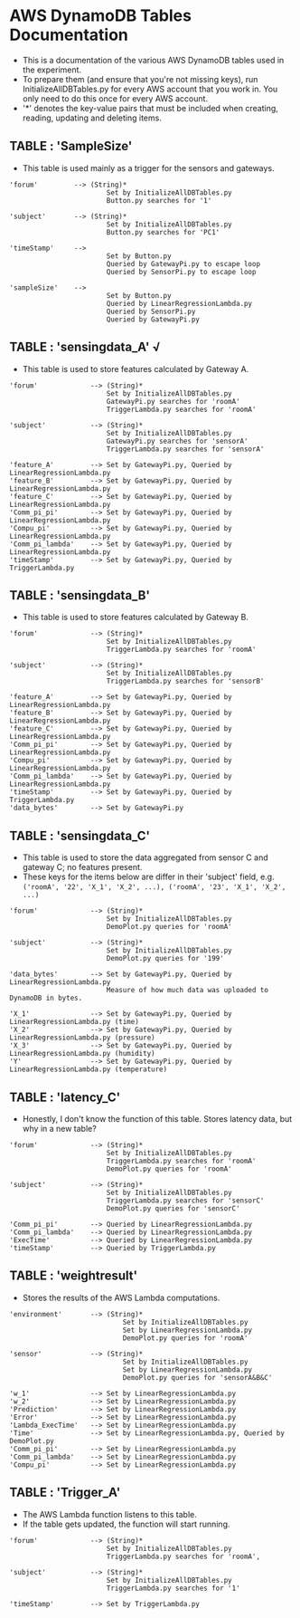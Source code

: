 # AWS DynamoDB Tables Documentation
* This is a documentation of the various AWS DynamoDB tables used in the experiment.
* To prepare them (and ensure that you're not missing keys), run InitializeAllDBTables.py for every AWS account that you work in. You only need to do this once for every AWS account.
* '\*' denotes the key-value pairs that must be included when creating, reading, updating and deleting items.

## TABLE : 'SampleSize'
* This table is used mainly as a trigger for the sensors and gateways.
```shell
'forum'         --> (String)*
                        Set by InitializeAllDBTables.py
                        Button.py searches for '1'

'subject'       --> (String)*
                        Set by InitializeAllDBTables.py
                        Button.py searches for 'PC1'

'timeStamp'     -->
                        Set by Button.py
                        Queried by GatewayPi.py to escape loop
                        Queried by SensorPi.py to escape loop

'sampleSize'    -->
                        Set by Button.py
                        Queried by LinearRegressionLambda.py
                        Queried by SensorPi.py
                        Queried by GatewayPi.py
```

## TABLE : 'sensingdata_A'   √
* This table is used to store features calculated by Gateway A.
```shell
'forum'             --> (String)*
                        Set by InitializeAllDBTables.py
                        GatewayPi.py searches for 'roomA'
                        TriggerLambda.py searches for 'roomA'

'subject'           --> (String)*
                        Set by InitializeAllDBTables.py
                        GatewayPi.py searches for 'sensorA'
                        TriggerLambda.py searches for 'sensorA'

'feature_A'         --> Set by GatewayPi.py, Queried by LinearRegressionLambda.py
'feature_B'         --> Set by GatewayPi.py, Queried by LinearRegressionLambda.py
'feature_C'         --> Set by GatewayPi.py, Queried by LinearRegressionLambda.py
'Comm_pi_pi'        --> Set by GatewayPi.py, Queried by LinearRegressionLambda.py
'Compu_pi'          --> Set by GatewayPi.py, Queried by LinearRegressionLambda.py
'Comm_pi_lambda'    --> Set by GatewayPi.py, Queried by LinearRegressionLambda.py
'timeStamp'         --> Set by GatewayPi.py, Queried by TriggerLambda.py
```

## TABLE : 'sensingdata_B'
* This table is used to store features calculated by Gateway B.
```shell
'forum'             --> (String)*
                        Set by InitializeAllDBTables.py
                        TriggerLambda.py searches for 'roomA'

'subject'           --> (String)*
                        Set by InitializeAllDBTables.py
                        TriggerLambda.py searches for 'sensorB'

'feature_A'         --> Set by GatewayPi.py, Queried by LinearRegressionLambda.py
'feature_B'         --> Set by GatewayPi.py, Queried by LinearRegressionLambda.py
'feature_C'         --> Set by GatewayPi.py, Queried by LinearRegressionLambda.py
'Comm_pi_pi'        --> Set by GatewayPi.py, Queried by LinearRegressionLambda.py
'Compu_pi'          --> Set by GatewayPi.py, Queried by LinearRegressionLambda.py
'Comm_pi_lambda'    --> Set by GatewayPi.py, Queried by LinearRegressionLambda.py
'timeStamp'         --> Set by GatewayPi.py, Queried by TriggerLambda.py
'data_bytes'        --> Set by GatewayPi.py
```

## TABLE : 'sensingdata_C'
* This table is used to store the data aggregated from sensor C and gateway C; no features present.
* These keys for the items below are differ in their 'subject' field, e.g.
    `('roomA', '22', 'X_1', 'X_2', ...), ('roomA', '23', 'X_1', 'X_2', ...)`
```shell
'forum'             --> (String)*
                        Set by InitializeAllDBTables.py
                        DemoPlot.py queries for 'roomA'

'subject'           --> (String)*
                        Set by InitializeAllDBTables.py
                        DemoPlot.py queries for '199'

'data_bytes'        --> Set by GatewayPi.py, Queried by LinearRegressionLambda.py
                        Measure of how much data was uploaded to DynamoDB in bytes.

'X_1'               --> Set by GatewayPi.py, Queried by LinearRegressionLambda.py (time)
'X_2'               --> Set by GatewayPi.py, Queried by LinearRegressionLambda.py (pressure)
'X_3'               --> Set by GatewayPi.py, Queried by LinearRegressionLambda.py (humidity)
'Y'                 --> Set by GatewayPi.py, Queried by LinearRegressionLambda.py (temperature)
```

## TABLE : 'latency_C'
* Honestly, I don't know the function of this table. Stores latency data, but why in a new table?
```shell
'forum'             --> (String)*
                        Set by InitializeAllDBTables.py
                        TriggerLambda.py searches for 'roomA'
                        DemoPlot.py queries for 'roomA'

'subject'           --> (String)*
                        Set by InitializeAllDBTables.py
                        TriggerLambda.py searches for 'sensorC'
                        DemoPlot.py queries for 'sensorC'

'Comm_pi_pi'        --> Queried by LinearRegressionLambda.py
'Comm_pi_lambda'    --> Queried by LinearRegressionLambda.py
'ExecTime'          --> Queried by LinearRegressionLambda.py
'timeStamp'         --> Queried by TriggerLambda.py
```

## TABLE : 'weightresult'
* Stores the results of the AWS Lambda computations.
```shell
'environment'       --> (String)*
                            Set by InitializeAllDBTables.py
                            Set by LinearRegressionLambda.py
                            DemoPlot.py queries for 'roomA'

'sensor'            --> (String)*
                            Set by InitializeAllDBTables.py
                            Set by LinearRegressionLambda.py
                            DemoPlot.py queries for 'sensorA&B&C'

'w_1'               --> Set by LinearRegressionLambda.py
'w_2'               --> Set by LinearRegressionLambda.py
'Prediction'        --> Set by LinearRegressionLambda.py
'Error'             --> Set by LinearRegressionLambda.py
'Lambda_ExecTime'   --> Set by LinearRegressionLambda.py
'Time'              --> Set by LinearRegressionLambda.py, Queried by DemoPlot.py
'Comm_pi_pi'        --> Set by LinearRegressionLambda.py
'Comm_pi_lambda'    --> Set by LinearRegressionLambda.py
'Compu_pi'          --> Set by LinearRegressionLambda.py
```

## TABLE : 'Trigger_A'
* The AWS Lambda function listens to this table.
* If the table gets updated, the function will start running.
```shell
'forum'             --> (String)*
                        Set by InitializeAllDBTables.py
                        TriggerLambda.py searches for 'roomA',

'subject'           --> (String)*
                        Set by InitializeAllDBTables.py
                        TriggerLambda.py searches for '1'

'timeStamp'         --> Set by TriggerLambda.py
```
